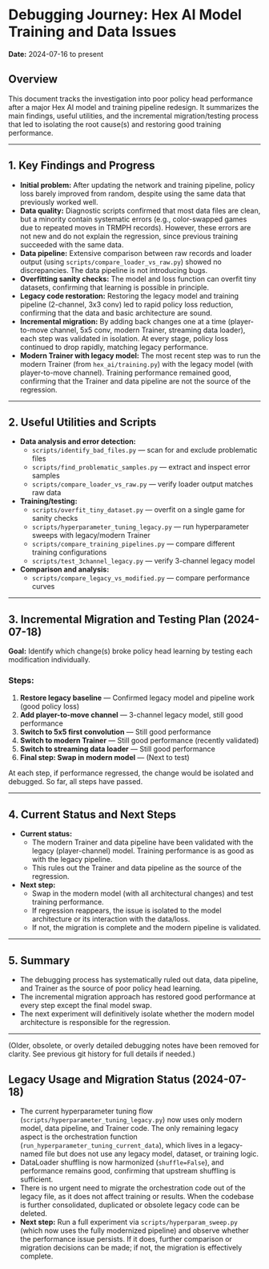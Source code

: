 # Debugging Journey: Hex AI Model Training and Data Issues

**Date:** 2024-07-16 to present

## Overview

This document tracks the investigation into poor policy head performance after a major Hex AI model and training pipeline redesign. It summarizes the main findings, useful utilities, and the incremental migration/testing process that led to isolating the root cause(s) and restoring good training performance.

---

## 1. Key Findings and Progress

- **Initial problem:** After updating the network and training pipeline, policy loss barely improved from random, despite using the same data that previously worked well.
- **Data quality:** Diagnostic scripts confirmed that most data files are clean, but a minority contain systematic errors (e.g., color-swapped games due to repeated moves in TRMPH records). However, these errors are not new and do not explain the regression, since previous training succeeded with the same data.
- **Data pipeline:** Extensive comparison between raw records and loader output (using `scripts/compare_loader_vs_raw.py`) showed no discrepancies. The data pipeline is not introducing bugs.
- **Overfitting sanity checks:** The model and loss function can overfit tiny datasets, confirming that learning is possible in principle.
- **Legacy code restoration:** Restoring the legacy model and training pipeline (2-channel, 3x3 conv) led to rapid policy loss reduction, confirming that the data and basic architecture are sound.
- **Incremental migration:** By adding back changes one at a time (player-to-move channel, 5x5 conv, modern Trainer, streaming data loader), each step was validated in isolation. At every stage, policy loss continued to drop rapidly, matching legacy performance.
- **Modern Trainer with legacy model:** The most recent step was to run the modern Trainer (from `hex_ai/training.py`) with the legacy model (with player-to-move channel). Training performance remained good, confirming that the Trainer and data pipeline are not the source of the regression.

---

## 2. Useful Utilities and Scripts

- **Data analysis and error detection:**
    - `scripts/identify_bad_files.py` — scan for and exclude problematic files
    - `scripts/find_problematic_samples.py` — extract and inspect error samples
    - `scripts/compare_loader_vs_raw.py` — verify loader output matches raw data
- **Training/testing:**
    - `scripts/overfit_tiny_dataset.py` — overfit on a single game for sanity checks
    - `scripts/hyperparameter_tuning_legacy.py` — run hyperparameter sweeps with legacy/modern Trainer
    - `scripts/compare_training_pipelines.py` — compare different training configurations
    - `scripts/test_3channel_legacy.py` — verify 3-channel legacy model
- **Comparison and analysis:**
    - `scripts/compare_legacy_vs_modified.py` — compare performance curves

---

## 3. Incremental Migration and Testing Plan (2024-07-18)

**Goal:** Identify which change(s) broke policy head learning by testing each modification individually.

### Steps:
1. **Restore legacy baseline** — Confirmed legacy model and pipeline work (good policy loss)
2. **Add player-to-move channel** — 3-channel legacy model, still good performance
3. **Switch to 5x5 first convolution** — Still good performance
4. **Switch to modern Trainer** — Still good performance (recently validated)
5. **Switch to streaming data loader** — Still good performance
6. **Final step: Swap in modern model** — (Next to test)

At each step, if performance regressed, the change would be isolated and debugged. So far, all steps have passed.

---

## 4. Current Status and Next Steps

- **Current status:**
    - The modern Trainer and data pipeline have been validated with the legacy (player-channel) model. Training performance is as good as with the legacy pipeline.
    - This rules out the Trainer and data pipeline as the source of the regression.
- **Next step:**
    - Swap in the modern model (with all architectural changes) and test training performance.
    - If regression reappears, the issue is isolated to the model architecture or its interaction with the data/loss.
    - If not, the migration is complete and the modern pipeline is validated.

---

## 5. Summary

- The debugging process has systematically ruled out data, data pipeline, and Trainer as the source of poor policy head learning.
- The incremental migration approach has restored good performance at every step except the final model swap.
- The next experiment will definitively isolate whether the modern model architecture is responsible for the regression.

---

(Older, obsolete, or overly detailed debugging notes have been removed for clarity. See previous git history for full details if needed.) 

## Legacy Usage and Migration Status (2024-07-18)

- The current hyperparameter tuning flow (`scripts/hyperparameter_tuning_legacy.py`) now uses only modern model, data pipeline, and Trainer code. The only remaining legacy aspect is the orchestration function (`run_hyperparameter_tuning_current_data`), which lives in a legacy-named file but does not use any legacy model, dataset, or training logic.
- DataLoader shuffling is now harmonized (`shuffle=False`), and performance remains good, confirming that upstream shuffling is sufficient.
- There is no urgent need to migrate the orchestration code out of the legacy file, as it does not affect training or results. When the codebase is further consolidated, duplicated or obsolete legacy code can be deleted.
- **Next step:** Run a full experiment via `scripts/hyperparam_sweep.py` (which now uses the fully modernized pipeline) and observe whether the performance issue persists. If it does, further comparison or migration decisions can be made; if not, the migration is effectively complete. 